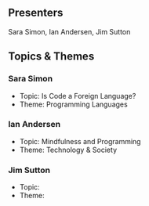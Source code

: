 ## Presenters

Sara Simon, Ian Andersen, Jim Sutton

## Topics & Themes

### Sara Simon

* Topic: Is Code a Foreign Language?
* Theme: Programming Languages

### Ian Andersen

* Topic: Mindfulness and Programming
* Theme: Technology & Society

### Jim Sutton

* Topic:
* Theme: 
